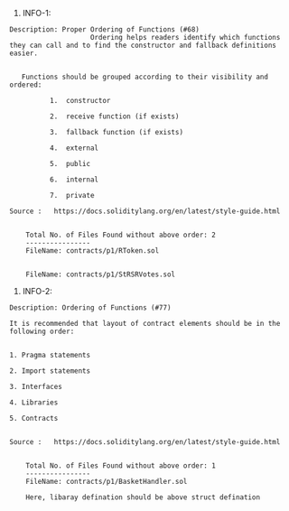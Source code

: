 

  1) INFO-1:
  
    Description: Proper Ordering of Functions (#68)
                        Ordering helps readers identify which functions they can call and to find the constructor and fallback definitions easier.


       Functions should be grouped according to their visibility and ordered:

	          1.  constructor

	          2.  receive function (if exists)

	          3.  fallback function (if exists)

	          4.  external

	          5.  public

	          6.  internal

	          7.  private

	Source :   https://docs.soliditylang.org/en/latest/style-guide.html
	
	
	    Total No. of Files Found without above order: 2
	    ----------------
		FileName: contracts/p1/RToken.sol
		
		
		FileName: contracts/p1/StRSRVotes.sol
		
		
		
		
  1) INFO-2:
  
    Description: Ordering of Functions (#77)
	
	It is recommended that layout of contract elements should be in the following order:
	
	
	1. Pragma statements

	2. Import statements

	3. Interfaces

	4. Libraries

	5. Contracts
   		   

	Source :   https://docs.soliditylang.org/en/latest/style-guide.html
	
	
	    Total No. of Files Found without above order: 1
	    ----------------
		FileName: contracts/p1/BasketHandler.sol
		
		Here, libaray defination should be above struct defination
		
		

		